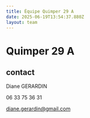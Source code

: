 ```yaml
---
title: Équipe Quimper 29 A
date: 2025-06-19T13:54:37.880Z
layout: team
---
```


# Quimper 29 A



## contact 

Diane GERARDIN

06 33 75 36 31

diane.gerardin@gmail.com

